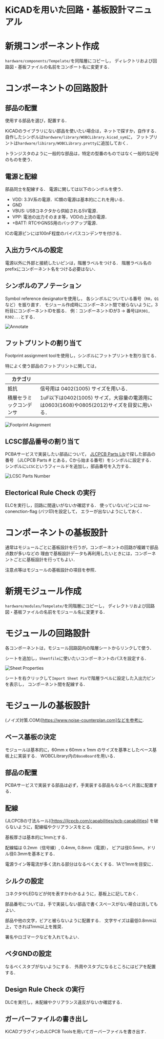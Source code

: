 
# KiCADを用いた回路・基板設計マニュアル

# 新規コンポーネント作成

`hardware/components/Tempelate/`を同階層にコピーし，
ディレクトリおよび回路図・基板ファイルの名前をコンポート名に変更する．

# コンポーネントの回路設計

## 部品の配置

使用する部品を選び，配置する．

KiCADのライブラリにない部品を使いたい場合は，ネットで探すか，自作する．
自作したシンボルは`hardware/library/WOBCLibrary.kicad_sym`に，
フットプリントは`hardware/libirary/WOBCLibrary.pretty`に追加しておく．

トランジスタのように一般的な部品は，特定の型番のものではなく一般的な記号のものを使う．

## 電源と配線

部品同士を配線する．
電源に関しては以下のシンボルを使う．

- VDD: 3.3V系の電源．IC類の電源は基本的にこれを用いる．
- GND
- VBUS: USBコネクタから供給される5V電源．
- VPP: 電池の出力そのまま等，VDDの上流の電源．
- +BATT: RTCやGNSS用のバックアップ電源．

ICの電源ピンには100nF程度のバイパスコンデンサを付ける．

## 入出力ラベルの設定

電源以外に外部と接続したいピンは，階層ラベルをつける．
階層ラベル名のprefixにコンポーネント名をつける必要はない．

## シンボルのアノテーション

Symbol reference designatorを使用し，
各シンボルについている番号（`R0`，`Q1`など）を振り直す．
モジュール作成時にコンポーネント間で被らないように，3桁目にコンポーネントIDを振る．
例：コンポーネントIDが3 → 番号は`R301, R302...`とする．

![Annotate](/docs/image/kicad/annotate.png)


## フットプリントの割り当て

Footprint assignment toolを使用し，シンボルにフットプリントを割り当てる．

特によく使う部品のフットプリントに関しては，

| カテゴリ |      |
|----|-------|
| 抵抗 | 信号用は 0402(1005) サイズを用いる．|
| 積層セラミックコンデンサ | 1uF以下は0402(1005) サイズ，大容量の電源用には0603(1608)や0805(2012)サイズを目安に用いる．|


![Footprint Asignment](/docs/image/kicad/footprint_assignment.png)

## LCSC部品番号の割り当て

PCBAサービスで実装したい部品について，
[JLCPCB Parts Lib](https://jlcpcb.com/parts)で探した部品の番号
（JLCPCB Parts # とある，Cから始まる番号）をシンボルに設定する．
シンボルに`LCSC`というフィールドを追加し，部品番号を入力する．

![LCSC Parts Number](/docs/image/kicad/lcsc_number.png)

## Electorical Rule Check の実行

ELCを実行し，回路に間違いがないか確認する．
使っていないピンには no-conenction-flag (バツ印)を設定して，
エラーが出ないようにしておく．


# コンポーネントの基板設計

通常はモジュールごとに基板設計を行うが，コンポーネントの回路が複雑で部品点数が多いなどの
理由で基板設計データも再利用したいときには，コンポーネントごとに基板設計を行ってもよい．

注意点等はモジュールの基板設計の項目を参照．

# 新規モジュール作成

`hardware/modules/Tempelate/`を同階層にコピーし，
ディレクトリおよび回路図・基板ファイルの名前をモジュール名に変更する．

# モジュールの回路設計

各コンポーネントは，モジュール回路図内の階層シートからリンクして使う．

シートを追加し，`Sheetfile`に使いたいコンポーネントのパスを設定する．

![Sheet Properties](/docs/image/kicad/sheet_properties.png)

シートを右クリックして`Import Sheet Pin`で階層ラベルに設定した入出力ピンを表示し，
コンポーネント間を配線する．

# モジュールの基板設計

(ノイズ対策.COM)[https://www.noise-counterplan.com]などを参考に.

## ベース基板の決定

モジュールは基本的に，60mm x 60mm x 1mm のサイズを基準としたベース基板上に実装する．
WOBCLibrary内の`BaseBoard`を用いる．

## 部品の配置

PCBAサービスで実装する部品は必ず，手実装する部品もなるべく片面に配置する．

## 配線

(JLCPCBの寸法ルール)[https://jlcpcb.com/capabilities/pcb-capabilities]
を破らないように，配線幅やクリアランスをとる．

基板厚さは基本的に1mmとする．

配線幅は 0.2mm（信号線）, 0.4mm, 0.8mm（電源），
ビアは径0.5mm，ドリル径0.3mmを基本とする．

電源ライン等電流が多く流れる部分はなるべく太くする．1Aで1mmを目安に．


## シルクの設定

コネクタやLEDなどが何を表すかわかるように，基板上に記しておく．

部品番号については，手で実装しない部品で書くスペースがない場合は消してもよい．

部品や他の文字，ビアと被らないように配置する．
文字サイズは最低0.8mm以上，できれば1mm以上を推奨．

署名やロゴマークなどを入れてもよい．

## ベタGNDの設定

なるべくスタブがないようにする．
外周やスタブになるところにはビアを配置する．

## Design Rule Check の実行

DLCを実行し，未配線やクリアランス違反がないか確認する．

## ガーバーファイルの書き出し

KiCADプラグインのJLCPCB Toolsを用いてガーバーファイルを書き出す．
